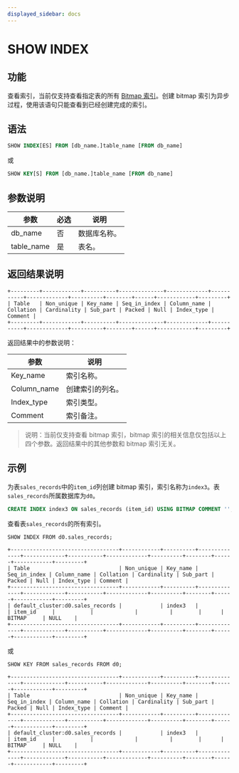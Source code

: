 ```yaml
---
displayed_sidebar: docs
---
```


# SHOW INDEX

## 功能

查看索引，当前仅支持查看指定表的所有 [Bitmap 索引](../../../using_starrocks/Bitmap_index.md)。创建 bitmap 索引为异步过程，使用该语句只能查看到已经创建完成的索引。

## 语法

```SQL
SHOW INDEX[ES] FROM [db_name.]table_name [FROM db_name]
```

或

```SQL
SHOW KEY[S] FROM [db_name.]table_name [FROM db_name]
```

## 参数说明

| **参数**   | **必选** | **说明**     |
| ---------- | -------- | ------------ |
| db_name    | 否       | 数据库名称。 |
| table_name | 是       | 表名。       |

## 返回结果说明

```Plain
+---------+------------+----------+--------------+-------------+-----------+-------------+----------+--------+------+------------+---------+
| Table   | Non_unique | Key_name | Seq_in_index | Column_name | Collation | Cardinality | Sub_part | Packed | Null | Index_type | Comment |
+---------+------------+----------+--------------+-------------+-----------+-------------+----------+--------+------+------------+---------+
```

返回结果中的参数说明：

| **参数**    | **说明**         |
| ----------- | ---------------- |
| Key_name    | 索引名称。       |
| Column_name | 创建索引的列名。 |
| Index_type  | 索引类型。       |
| Comment     | 索引备注。       |

> 说明：当前仅支持查看 bitmap 索引，bitmap 索引的相关信息仅包括以上四个参数。返回结果中的其他参数和 bitmap 索引无关。

## 示例

为表`sales_records`中的`item_id`列创建 bitmap 索引，索引名称为`index3`。表`sales_records`所属数据库为`d0`。

```SQL
CREATE INDEX index3 ON sales_records (item_id) USING BITMAP COMMENT '';
```

查看表`sales_records`的所有索引。

```Plain
SHOW INDEX FROM d0.sales_records;

+----------------------------------+------------+----------+--------------+-------------+-----------+-------------+----------+--------+------+------------+---------+
| Table                            | Non_unique | Key_name | Seq_in_index | Column_name | Collation | Cardinality | Sub_part | Packed | Null | Index_type | Comment |
+----------------------------------+------------+----------+--------------+-------------+-----------+-------------+----------+--------+------+------------+---------+
| default_cluster:d0.sales_records |            | index3   |              | item_id     |           |             |          |        |      | BITMAP     | NULL    |
+----------------------------------+------------+----------+--------------+-------------+-----------+-------------+----------+--------+------+------------+---------+
```

或

```Plain
SHOW KEY FROM sales_records FROM d0;

+----------------------------------+------------+----------+--------------+-------------+-----------+-------------+----------+--------+------+------------+---------+
| Table                            | Non_unique | Key_name | Seq_in_index | Column_name | Collation | Cardinality | Sub_part | Packed | Null | Index_type | Comment |
+----------------------------------+------------+----------+--------------+-------------+-----------+-------------+----------+--------+------+------------+---------+
| default_cluster:d0.sales_records |            | index3   |              | item_id     |           |             |          |        |      | BITMAP     | NULL    |
+----------------------------------+------------+----------+--------------+-------------+-----------+-------------+----------+--------+------+------------+---------+
```
